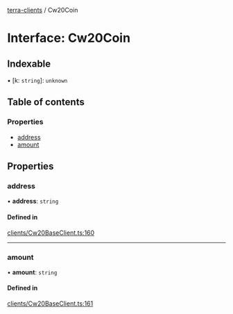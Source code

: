 [terra-clients](../README.md) / Cw20Coin

# Interface: Cw20Coin

## Indexable

▪ [k: `string`]: `unknown`

## Table of contents

### Properties

- [address](Cw20Coin.md#address)
- [amount](Cw20Coin.md#amount)

## Properties

### address

• **address**: `string`

#### Defined in

[clients/Cw20BaseClient.ts:160](https://github.com/octalmage/terra-clients/blob/fbc54ed/clients/Cw20BaseClient.ts#L160)

___

### amount

• **amount**: `string`

#### Defined in

[clients/Cw20BaseClient.ts:161](https://github.com/octalmage/terra-clients/blob/fbc54ed/clients/Cw20BaseClient.ts#L161)
